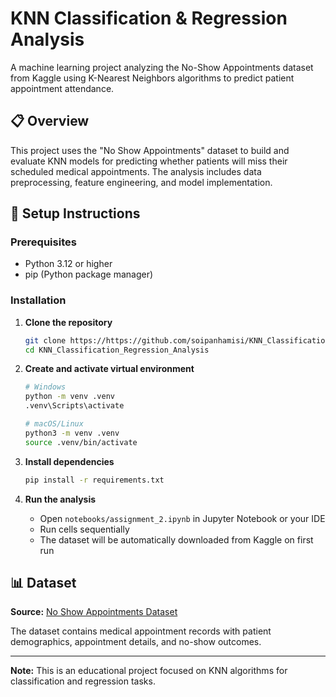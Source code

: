 # KNN Classification & Regression Analysis

A machine learning project analyzing the No-Show Appointments dataset from Kaggle using K-Nearest Neighbors algorithms to predict patient appointment attendance.

## 📋 Overview

This project uses the "No Show Appointments" dataset to build and evaluate KNN models for predicting whether patients will miss their scheduled medical appointments. The analysis includes data preprocessing, feature engineering, and model implementation.

## 🚀 Setup Instructions

### Prerequisites

- Python 3.12 or higher
- pip (Python package manager)

### Installation

1. **Clone the repository**
   ```bash
   git clone https://https://github.com/soipanhamisi/KNN_Classification_Regression_Analysis.git
   cd KNN_Classification_Regression_Analysis
   ```

2. **Create and activate virtual environment**
   ```bash
   # Windows
   python -m venv .venv
   .venv\Scripts\activate

   # macOS/Linux
   python3 -m venv .venv
   source .venv/bin/activate
   ```

3. **Install dependencies**
   ```bash
   pip install -r requirements.txt
   ```

4. **Run the analysis**
   - Open `notebooks/assignment_2.ipynb` in Jupyter Notebook or your IDE
   - Run cells sequentially
   - The dataset will be automatically downloaded from Kaggle on first run

## 📊 Dataset

**Source:** [No Show Appointments Dataset](https://www.kaggle.com/datasets/joniarroba/noshowappointments)

The dataset contains medical appointment records with patient demographics, appointment details, and no-show outcomes.

---

**Note:** This is an educational project focused on KNN algorithms for classification and regression tasks.